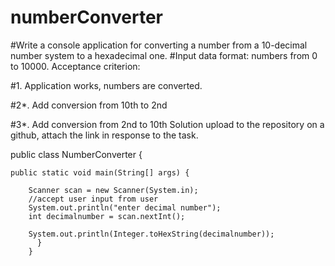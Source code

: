 # numberConverter
#Write a console application for converting a number from a 10-decimal number system to a hexadecimal one. 
#Input data format: numbers from 0 to 10000. Acceptance criterion: 

#1. Application works, numbers are converted. 

#2*. Add conversion from 10th to 2nd 

#3*. Add conversion from 2nd to 10th Solution upload to the repository on a github, attach the link in response to the task. 

public class NumberConverter {

    public static void main(String[] args) {
    
        Scanner scan = new Scanner(System.in);
        //accept user input from user
        System.out.println("enter decimal number");
        int decimalnumber = scan.nextInt();
       
        System.out.println(Integer.toHexString(decimalnumber));
          }
        }
